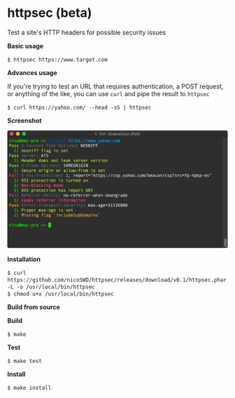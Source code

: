 # httpsec (beta)

Test a site's HTTP headers for possible security issues

**Basic usage**
```shell
$ httpsec https://www.target.com
```

**Advances usage**

If you're trying to test an URL that requires authentication, a POST request, or anything
of the like, you can use `curl` and pipe the result to `httpsec`
```shell
$ curl https://yahoo.com/ --head -sS | httpsec
```

**Screenshot**

![screenshot](resources/screenshots/screenshot.png)

**Installation**

```shell
$ curl https://github.com/nicoSWD/httpsec/releases/download/v0.1/httpsec.phar -L -o /usr/local/bin/httpsec
$ chmod u+x /usr/local/bin/httpsec
```

**Build from source**

**Build**
```shell
$ make
```

**Test**
```shell
$ make test
```

**Install**
```shell
$ make install
```
